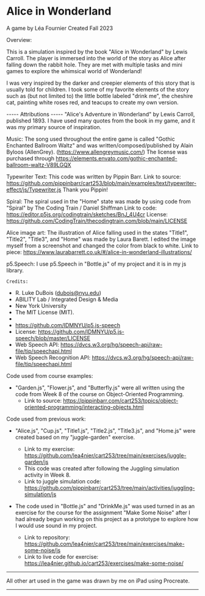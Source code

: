 # Alice in Wonderland
A game by Léa Fournier
Created Fall 2023

Overview:

This is a simulation inspired by the book "Alice in Wonderland" by Lewis Carroll.
The player is immersed into the world of the story as Alice after falling down the rabbit hole. 
They are met with multiple tasks and mini games to explore the whimsical world of Wonderland! 

I was very inspired by the darker and creepier elements of this story that is usually told for children. 
I took some of my favorite elements of the story such as (but not limited to) the little bottle labeled "drink me", the cheshire cat, painting white roses red, and teacups to create my own version. 

----- Attributions -----
"Alice's Adventure in Wonderland" by Lewis Carroll, published 1893.
I have used many quotes from the book in my game, and it was my primary source of inspiration. 


Music:
The song used throughout the entire game is called "Gothic Enchanted Ballroom Waltz" 
and was written/composed/published by Alain Byloos (AllenGrey). (https://www.allengreymusic.com/)
The license was purchased through https://elements.envato.com/gothic-enchanted-ballroom-waltz-V89LGQX 


Typewriter Text:
This code was written by Pippin Barr. 
Link to source: https://github.com/pippinbarr/cart253/blob/main/examples/text/typewriter-effect/js/Typewriter.js 
Thank you Pippin! 


Spiral:
The spiral used in the "Home" state was made by using code from "Spiral" by The Coding Train / Daniel Shiffman
Link to code: https://editor.p5js.org/codingtrain/sketches/BnJ_4U4cr
License: https://github.com/CodingTrain/thecodingtrain.com/blob/main/LICENSE 


Alice image art: 
The illustration of Alice falling used in the states "Title1", "Title2", "Title3", and "Home" was made by Laura Barett.
I edited the image myself from a screenshot and changed the color from black to white. 
Link to piece: https://www.laurabarrett.co.uk/#/alice-in-wonderland-illustrations/

p5.Speech:
I use p5.Speech in "Bottle.js" of my project and it is in my js library. 

    Credits: 
 *  R. Luke DuBois (dubois@nyu.edu)
 *  ABILITY Lab / Integrated Design & Media
 *  New York University
 *  The MIT License (MIT).
 * 
 *  https://github.com/IDMNYU/p5.js-speech
 *  License: https://github.com/IDMNYU/p5.js-speech/blob/master/LICENSE 
 *  Web Speech API: https://dvcs.w3.org/hg/speech-api/raw-file/tip/speechapi.html
 *  Web Speech Recognition API: https://dvcs.w3.org/hg/speech-api/raw-file/tip/speechapi.html


 Code used from course examples:
 * "Garden.js", "Flower.js", and "Butterfly.js" were all written using the code from Week 8 of the course
    on Object-Oriented Programming.
    * Link to source: https://pippinbarr.com/cart253/topics/object-oriented-programming/interacting-objects.html

 Code used from previous work:
 * "Alice.js", "Cup.js", "Title1.js", "Title2.js", "Title3.js", and "Home.js" were 
 created based on my "juggle-garden" exercise.  
    * Link to my exercise: https://github.com/lea4nier/cart253/tree/main/exercises/juggle-garden/js 
    * This code was created after following the Juggling simulation activity in Week 8.
    * Link to juggle simulation code: https://github.com/pippinbarr/cart253/tree/main/activities/juggling-simulation/js

 * The code used in "Bottle.js" and "DrinkMe.js" was used turned in as an exercise for the course for the assignment "Make Some Noise" after I had already begun working on this project as a prototype to explore how I would use sound in my project.
    * Link to repository: https://github.com/lea4nier/cart253/tree/main/exercises/make-some-noise/js 
    * Link to live code for exercise: https://lea4nier.github.io/cart253/exercises/make-some-noise/ 

-------------------------------------------------------------------------

All other art used in the game was drawn by me on iPad using Procreate.

-------------------------------------------------------------------------
